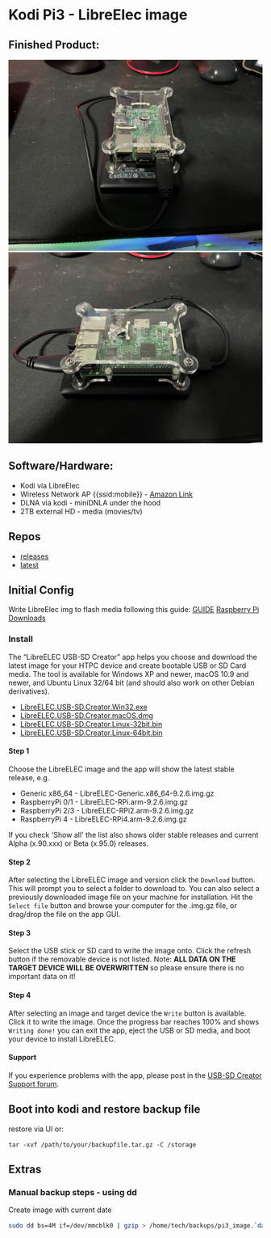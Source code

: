 # Kodi Pi3 - LibreElec image
## Finished Product:
![kodi-1](pictures/pi3_kodi_1.jpeg)
![kodi-2](pictures/pi3_kodi_2.jpeg)
## Software/Hardware:
* Kodi via LibreElec
* Wireless Network AP {{ssid:mobile}} - [Amazon Link](https://www.amazon.com/dp/B008IFXQFU?psc=1&ref=ppx_yo2ov_dt_b_product_details)
* DLNA via kodi - miniDNLA under the hood
* 2TB external HD - media (movies/tv)
## Repos
* [releases](https://github.com/teksider/portable_meda_center/releases/tag/kodi)
*  [latest](https://github.com/teksider/portable_meda_center/releases/download/kodi/20220707035213.tar)                    

## Initial Config
Write LibreElec img to flash media following this guide: [GUIDE](https://wiki.libreelec.tv/installation/create-media)
[Raspberry Pi Downloads](https://libreelec.tv/downloads/raspberry/)
### Install

The “LibreELEC USB-SD Creator” app helps you choose and download the latest image for your HTPC device and create bootable USB or SD Card media. The tool is available for Windows XP and newer, macOS 10.9 and newer, and Ubuntu Linux 32/64 bit (and should also work on other Debian derivatives).

* [LibreELEC.USB-SD.Creator.Win32.exe](http://releases.libreelec.tv/LibreELEC.USB-SD.Creator.Win32.exe)
* [LibreELEC.USB-SD.Creator.macOS.dmg](http://releases.libreelec.tv/LibreELEC.USB-SD.Creator.macOS.dmg)
* [LibreELEC.USB-SD.Creator.Linux-32bit.bin](http://releases.libreelec.tv/LibreELEC.USB-SD.Creator.Linux-32bit.bin)
* [LibreELEC.USB-SD.Creator.Linux-64bit.bin](http://releases.libreelec.tv/LibreELEC.USB-SD.Creator.Linux-64bit.bin)

#### Step 1

Choose the LibreELEC image and the app will show the latest stable release, e.g.

* Generic x86_64 - LibreELEC-Generic.x86_64-9.2.6.img.gz
* RaspberryPi 0/1 - LibreELEC-RPi.arm-9.2.6.img.gz
* RaspberryPi 2/3 - LibreELEC-RPi2.arm-9.2.6.img.gz
* RaspberryPi 4 - LibreELEC-RPi4.arm-9.2.6.img.gz

If you check 'Show all' the list also shows older stable releases and current Alpha (x.90.xxx) or Beta (x.95.0) releases.

#### Step 2

After selecting the LibreELEC image and version click the `Download` button. This will prompt you to select a folder to download to. You can also select a previously downloaded image file on your machine for installation. Hit the `Select file` button and browse your computer for the .img.gz file, or drag/drop the file on the app GUI.

#### Step 3

Select the USB stick or SD card to write the image onto. Click the refresh button if the removable device is not listed. Note: **ALL DATA ON THE TARGET DEVICE WILL BE OVERWRITTEN** so please ensure there is no important data on it!

#### Step 4

After selecting an image and target device the `Write` button is available. Click it to write the image. Once the progress bar reaches 100% and shows `Writing done!` you can exit the app, eject the USB or SD media, and boot your device to install LibreELEC.

#### Support

If you experience problems with the app, please post in the [USB-SD Creator Support forum](https://forum.libreelec.tv/forum-41.html).

## Boot into kodi and restore backup file 
restore via UI or:
```
tar -xvf /path/to/your/backupfile.tar.gz -C /storage
```
## Extras 
### Manual backup steps - using dd
Create image with current date
```bash
sudo dd bs=4M if=/dev/mmcblk0 | gzip > /home/tech/backups/pi3_image.`date +%d%m%y`.gz
```